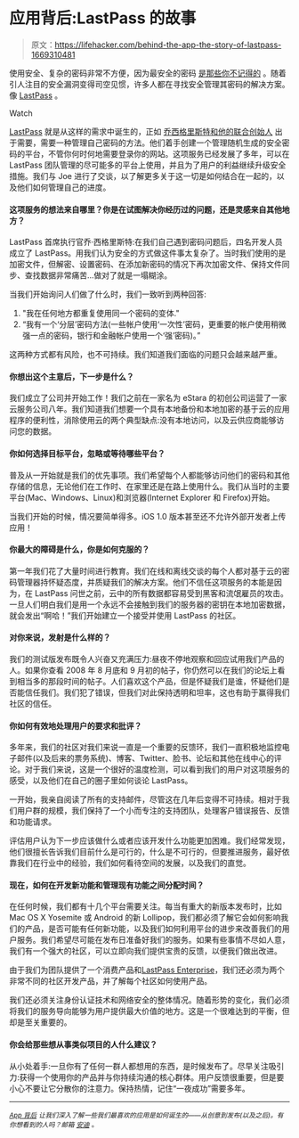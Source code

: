 # 应用背后:LastPass 的故事

> 原文：<https://lifehacker.com/behind-the-app-the-story-of-lastpass-1669310481>

使用安全、复杂的密码非常不方便，因为最安全的密码 [是那些你不记得的](https://lifehacker.com/the-only-secure-password-is-the-one-you-can-t-remember-5785420) 。随着引人注目的安全漏洞变得司空见惯，许多人都在寻找安全管理其密码的解决方案。像 [LastPass](http://lifehacker.com/the-intermediate-guide-to-mastering-passwords-with-last-5645162) 。

Watch

[LastPass](https://lastpass.com/about-lastpass) 就是从这样的需求中诞生的，正如 [乔西格里斯特和他的联合创始人](https://lastpass.com/about-lastpass) 出于需要，需要一种管理自己密码的方法。他们着手创建一个管理随机生成的安全密码的平台，不管你何时何地需要登录你的网站。这项服务已经发展了多年，可以在 LastPass 团队管理的尽可能多的平台上使用，并且为了用户的利益继续升级安全措施。我们与 Joe 进行了交谈，以了解更多关于这一切是如何结合在一起的，以及他们如何管理自己的进度。

#### 这项服务的想法来自哪里？你是在试图解决你经历过的问题，还是灵感来自其他地方？

LastPass 首席执行官乔·西格里斯特:在我们自己遇到密码问题后，四名开发人员成立了 LastPass。用我们认为安全的方式做这件事太复杂了。当时我们使用的是加密文件，但解密、设置密码、在添加新密码的情况下再次加密文件、保持文件同步、查找数据非常痛苦...做对了就是一塌糊涂。

当我们开始询问人们做了什么时，我们一致听到两种回答:

1.  "我在任何地方都重复使用同一个密码的变体."
2.  “我有一个‘分层’密码方法(一些帐户使用‘一次性’密码，更重要的帐户使用稍微强一点的密码，银行和金融帐户使用一个‘强’密码)。”

这两种方式都有风险，也不可持续。我们知道我们面临的问题只会越来越严重。

#### 你想出这个主意后，下一步是什么？

我们成立了公司并开始工作！我们之前在一家名为 eStara 的初创公司运营了一家云服务公司八年。我们知道我们想要一个具有本地备份和本地加密的基于云的应用程序的便利性，消除使用云的两个典型缺点:没有本地访问，以及云供应商能够访问您的数据。

#### 你如何选择目标平台，忽略或等待哪些平台？

普及从一开始就是我们的优先事项。我们希望每个人都能够访问他们的密码和其他存储的信息，无论他们在工作时、在家里还是在路上使用什么。我们从当时的主要平台(Mac、Windows、Linux)和浏览器(Internet Explorer 和 Firefox)开始。

当我们开始的时候，情况要简单得多。iOS 1.0 版本甚至还不允许外部开发者上传应用！

#### 你最大的障碍是什么，你是如何克服的？

第一年我们花了大量时间进行教育。我们在线和离线交谈的每个人都对基于云的密码管理器持怀疑态度，并质疑我们的解决方案。他们不信任这项服务的本能是因为，在 LastPass 问世之前，云中的所有数据都容易受到黑客和流氓雇员的攻击。一旦人们明白我们是用一个永远不会接触到我们的服务器的密钥在本地加密数据，就会发出“啊哈！”我们开始建立一个接受并使用 LastPass 的社区。

#### 对你来说，发射是什么样的？

我们的测试版发布既令人兴奋又充满压力:昼夜不停地观察和回应试用我们产品的人。如果你查看 2008 年 8 月底和 9 月初的帖子，你仍然可以在我们的论坛上看到相当多的那段时间的帖子。人们喜欢这个产品，但是怀疑我们是谁，怀疑他们是否能信任我们。我们犯了错误，但我们对此保持透明和坦率，这也有助于赢得我们社区的信任。

#### 你如何有效地处理用户的要求和批评？

多年来，我们的社区对我们来说一直是一个重要的反馈环，我们一直积极地监控电子邮件(以及后来的票务系统)、博客、Twitter、脸书、论坛和其他在线中心的评论。对于我们来说，这是一个很好的温度检测，可以看到我们的用户对这项服务的感受，以及他们在自己的圈子里如何谈论 LastPass。

一开始，我亲自阅读了所有的支持邮件，尽管这在几年后变得不可持续。相对于我们用户群的规模，我们保持了一个小而专注的支持团队，处理客户错误报告、反馈和功能请求。

评估用户认为下一步应该做什么或者应该开发什么功能更加困难。我们经常发现，他们很擅长告诉我们目前什么是可行的，什么是不可行的，但要推进服务，最好依靠我们在行业中的经验，我们如何看待空间的发展，以及我们的直觉。

#### 现在，如何在开发新功能和管理现有功能之间分配时间？

在任何时候，我们都有十几个平台需要关注。每当有重大的新版本发布时，比如 Mac OS X Yosemite 或 Android 的新 Lollipop，我们都必须了解它会如何影响我们的产品，是否可能有任何新功能，以及我们如何利用平台的进步来改善我们的用户服务。我们希望尽可能在发布日准备好我们的服务。如果有些事情不尽如人意，我们有一个强大的社区，可以立即向我们提供宝贵的反馈，以便我们做出改进。

由于我们为团队提供了一个消费产品和[LastPass Enterprise](https://lastpass.com/enterprise_overview.php)，我们还必须为两个非常不同的社区开发产品，并了解每个社区如何使用产品。

我们还必须关注身份认证技术和网络安全的整体情况。随着形势的变化，我们必须将我们的服务导向能够为用户提供最大价值的地方。这是一个很难达到的平衡，但却是至关重要的。

#### 你会给那些想从事类似项目的人什么建议？

从小处着手:一旦你有了任何一群人都想用的东西，是时候发布了。尽早关注吸引力:获得一个使用你的产品并与你持续沟通的核心群体。用户反馈很重要，但是要小心不要让它分散你的注意力。保持热情，记住“一夜成功”需要多年。

* * *

<small></small>*[<small>*App 背后*</small>](http://lifehacker.com/behindtheapp) <small>*让我们深入了解一些我们最喜欢的应用是如何诞生的——从创意到发布(以及之后)。有你想看到的人吗？邮箱*</small> [<small>*安迪*</small>](mailto:andy@lifehacker.com) <small>*。*</small>*